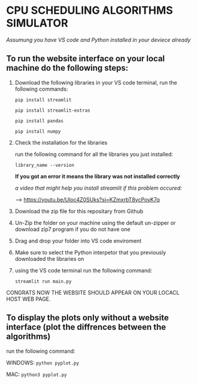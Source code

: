 # CPU SCHEDULING ALGORITHMS SIMULATOR
*Assumung you have VS code and Python installed in your deviece already*

## To run the website interface on your local machine do the following steps:

1. Download the following libraries in your VS code terminal,
   run the following commands:
   
   `pip install streamlit`
   
   `pip install streamlit-extras`
   
   `pip install pandas`
   
   `pip install numpy`
   

3. Check the installation for the libraries
   
   run the following command for all the libraries you just installed:
   
   `library_name --version`
   
   **If you got an error it means the library was not installed correctly**
   
   *a video that might help you install streamlit if this problem occured:*
   
   --> https://youtu.be/Uloc4Z0SUks?si=KZmxrbT8ycPoyK7q

5. Download the zip file for this repositary from Github
6. Un-Zip the folder on your machine using the default un-zipper or download zip7 program if you do not have one
7. Drag and drop your folder into VS code enviroment
8. Make sure to select the Python interpetor that you previously downloaded the libraries on
9. using the VS code terminal run the following command:
    
   `streamlit run main.py`

CONGRATS NOW THE WEBSITE SHOULD APPEAR ON YOUR LOCACL HOST WEB PAGE.

## To display the plots only without a website interface (plot the diffrences between the algorithms)

run the following command:

WINDOWS: `python pyplot.py`

MAC: `python3 pyplot.py`
   
